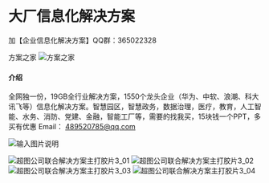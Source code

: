 # 大厂信息化解决方案

加【企业信息化解决方案】QQ群：365022328

方案之家
![方案之家](https://images.gitee.com/uploads/images/2021/0320/234246_d4333721_50619.jpeg "qrcode.jpg")

#### 介绍
全网独一份，19GB全行业解决方案，1550个龙头企业（华为、中软、浪潮、科大讯飞等）信息化解决方案。智慧园区，智慧政务，数据治理，医疗，教育，人工智能、水务、消防、党建、金融，智能工厂等，需要的找我买，15块钱一个PPT，多买有优惠
Email： 489520785@qq.com

![输入图片说明](https://images.gitee.com/uploads/images/2020/1210/194334_2ac19800_50619.png "1550个大厂信息化解决方案.png")

![超图公司联合解决方案主打胶片3_01](https://images.gitee.com/uploads/images/2020/1210/194401_192c4969_50619.png "超图公司联合解决方案主打胶片3_01.png")
![超图公司联合解决方案主打胶片3_02](https://images.gitee.com/uploads/images/2020/1210/194431_248d984a_50619.png "超图公司联合解决方案主打胶片3_02.png")
![超图公司联合解决方案主打胶片3_03](https://images.gitee.com/uploads/images/2020/1210/194448_516c1172_50619.png "超图公司联合解决方案主打胶片3_03.png")
![超图公司联合解决方案主打胶片3_04](https://images.gitee.com/uploads/images/2020/1210/194504_53e909ff_50619.png "超图公司联合解决方案主打胶片3_04.png")
